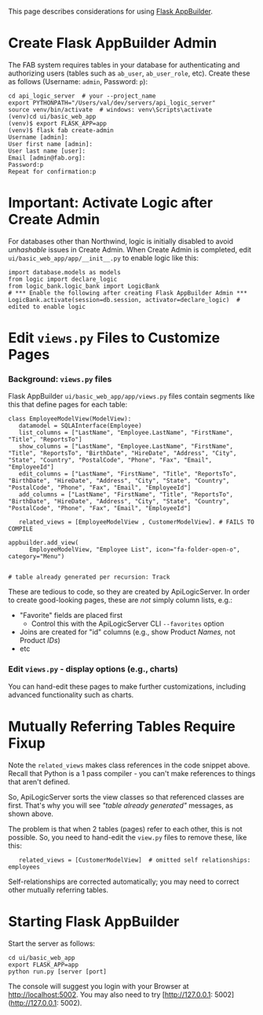 This page describes considerations for using [Flask AppBuilder](https://flask-appbuilder.readthedocs.io/en/latest/).

# Create Flask AppBuilder Admin
The FAB system requires tables in your database for authenticating and authorizing users (tables such as `ab_user`, `ab_user_role`, etc).  Create these as follows (Username: `admin`, Password: `p`):
```
cd api_logic_server  # your --project_name
export PYTHONPATH="/Users/val/dev/servers/api_logic_server"  
source venv/bin/activate  # windows: venv\Scripts\activate
(venv)cd ui/basic_web_app
(venv)$ export FLASK_APP=app
(venv)$ flask fab create-admin
Username [admin]:
User first name [admin]:
User last name [user]:
Email [admin@fab.org]:
Password:p
Repeat for confirmation:p
```

# Important: Activate Logic after Create Admin
For databases other than Northwind, logic is initially disabled to avoid *unhashable* issues in Create Admin.
When Create Admin is completed, edit ```ui/basic_web_app/app/__init__.py``` to enable logic like this:
```
import database.models as models
from logic import declare_logic
from logic_bank.logic_bank import LogicBank
# *** Enable the following after creating Flask AppBuilder Admin ***
LogicBank.activate(session=db.session, activator=declare_logic)  # edited to enable logic
```

# Edit ```views.py``` Files to Customize Pages

### Background: ```views.py``` files
Flask AppBuilder ```ui/basic_web_app/app/views.py``` files contain segments like this that define pages for each table:

```
class EmployeeModelView(ModelView):
   datamodel = SQLAInterface(Employee)
   list_columns = ["LastName", "Employee.LastName", "FirstName", "Title", "ReportsTo"]
   show_columns = ["LastName", "Employee.LastName", "FirstName", "Title", "ReportsTo", "BirthDate", "HireDate", "Address", "City", "State", "Country", "PostalCode", "Phone", "Fax", "Email", "EmployeeId"]
   edit_columns = ["LastName", "FirstName", "Title", "ReportsTo", "BirthDate", "HireDate", "Address", "City", "State", "Country", "PostalCode", "Phone", "Fax", "Email", "EmployeeId"]
   add_columns = ["LastName", "FirstName", "Title", "ReportsTo", "BirthDate", "HireDate", "Address", "City", "State", "Country", "PostalCode", "Phone", "Fax", "Email", "EmployeeId"]

   related_views = [EmployeeModelView , CustomerModelView]. # FAILS TO COMPILE

appbuilder.add_view(
      EmployeeModelView, "Employee List", icon="fa-folder-open-o", category="Menu")


# table already generated per recursion: Track
```

These are tedious to code, so they are created by ApiLogicServer.  In order to create good-looking pages, these are _not_ simply column lists, e.g.:
* "Favorite" fields are placed first
    * Control this with the ApiLogicServer CLI ```--favorites``` option
* Joins are created for "id" columns (e.g., show Product _Names,_ not Product _IDs_)
* etc

### Edit ```views.py``` - display options (e.g., charts)
You can hand-edit these pages to make further customizations, including advanced functionality such as charts.


# Mutually Referring Tables Require Fixup

Note the ```related_views``` makes class references in the code snippet above.  Recall that Python is a 1 pass compiler - you can't make references to things that aren't defined.  

So, ApiLogicServer sorts the view classes so that referenced classes are first.  That's why you will see _"table already generated"_ messages, as shown above.

The problem is that when 2 tables (pages) refer to each other, this is not possible.  So, you need to hand-edit the ```view.py``` files to remove these, like this:
```
   related_views = [CustomerModelView]  # omitted self relationships: employees 
```

Self-relationships are corrected automatically; you may need to correct other mutually referring tables.

# Starting Flask AppBuilder
Start the server as follows:
```
cd ui/basic_web_app
export FLASK_APP=app
python run.py [server [port]
```
The console will suggest you login with your Browser at [http://localhost:5002](http://localhost:5002).  You may also need to try [http://127.0.0.1: 5002](http://127.0.0.1: 5002).